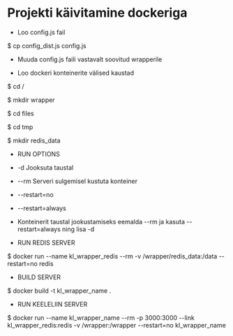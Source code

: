 # Projekti käivitamine dockeriga

* Loo config.js fail

$ cp config_dist.js config.js

* Muuda config.js faili vastavalt soovitud wrapperile

* Loo dockeri konteinerite välised kaustad

$ cd /

$ mkdir wrapper

$ cd files

$ cd tmp

$ mkdir redis_data

*   RUN OPTIONS
*   -d                  Jooksuta taustal
*   --rm                Serveri sulgemisel kustuta konteiner
*   --restart=no
*   --restart=always
* Konteinerit taustal jookustamiseks eemalda --rm ja kasuta --restart=always ning lisa -d

* RUN REDIS SERVER

$ docker run --name kl_wrapper_redis --rm -v /wrapper/redis_data:/data --restart=no redis

* BUILD SERVER

$  docker build -t kl_wrapper_name .

* RUN KEELELIIN SERVER

$ docker run --name kl_wrapper_name --rm -p 3000:3000 --link kl_wrapper_redis:redis -v /wrapper:/wrapper --restart=no kl_wrapper_name


